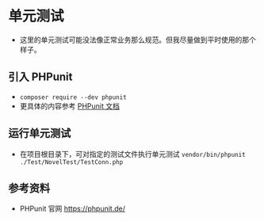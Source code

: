 # 单元测试
* 这里的单元测试可能没法像正常业务那么规范。但我尽量做到平时使用的那个样子。

## 引入 PHPunit
* `composer require --dev phpunit`
* 更具体的内容参考 [PHPunit 文档](https://phpunit.readthedocs.io/zh_CN/latest/installation.html#)

## 运行单元测试
* 在项目根目录下，可对指定的测试文件执行单元测试 `vendor/bin/phpunit ./Test/NovelTest/TestConn.php`

## 参考资料
* PHPunit 官网 https://phpunit.de/

